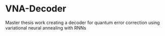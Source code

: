 # VNA-Decoder
Master thesis work creating a decoder for quantum error correction using variational neural annealing with RNNs
